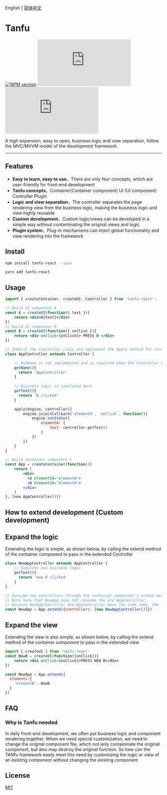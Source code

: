 English | [简体中文](./README_zh-CN.md)

# Tanfu

[![NPM version](https://img.shields.io/npm/v/tanfu-react?label=npm)](https://github.com/Leman-li/tanfu.js)
[![NPM Stars](https://img.shields.io/github/stars/Leman-li/tanfu.js)](https://github.com/Leman-li/tanfu.js)
[![LICENSE](https://img.shields.io/github/license/Leman-li/tanfu.js?logo=MIT)](https://github.com/Leman-li/tanfu.js)

A high expansion, easy to open, business logic and view separation, follow the MVC/MVVM model of the development framework

---

## Features

* **Easy to learn, easy to use**，There are only four concepts, which are user-friendly for front-end development
* **Tanfu concepts**，Container(Container component) UI (UI component) Controller Plugin
* **Logic and view separation**，The controller separates the page rendering view from the business logic, making the business logic and view highly reusable
* **Custom development**，Custom logic/views can be developed in a simple way without contaminating the original views and logic 
* **Plugin system**，Plug-in mechanisms can inject global functionality and view rendering into the framework

## Install

```bash
npm install tanfu-react --save
```

```bash
yarn add tanfu-react
```

## Usage

```jsx
import { createContainer, createUI, Controller } from 'tanfu-react';

// Build UI component A
const A = createUI(function({ text }){
    return <div>A{text}</div>
})
// Build UI component B
const B = createUI(function({ onClick }){
    return <div onClick={onClick}> PRESS B </div>
})

// Inherit the Controller class and implement the Apply method for consumption by container components
class AppController extends Controller {

    // GetName is not implemented and is required when the Controller needs to be replaced in an extension
    getName(){
      return 'AppController'
    }
    
    // Business logic is simulated here
    getText(){
      return 'B clicked'
    }

    apply(engine, controller){
        engine.injectCallback('elementB', 'onClick', function(){
            engine.setState({
                elementA: {
                    text: controller.getText()
                }
            })
        })
    }
}

// Build Container component C
const App = createContainer(function(){
    return (
        <div>
          <A elementId="elementA">
          <B elementId="elementB">
        </div>
    )
}, [new AppController()])

```

## How to extend development (Custom development)

## Expand the logic

Extending the logic is simple, as shown below, by calling the extend method of the container component to pass in the extended Controller

```jsx
class NewAppController extends AppController {
    // Simulate new business logic
    getText(){
      return 'new B clicked'
    }
}

// Consume new controllers through the container component's extend method
// Note here that NewApp does not consume the old AppController,
// Because NewAppController and AppController have the same name, the later Controller overwrites the previous Controller
const NewApp = App.extend({controllers: [new NewAppController()]})

```

## Expand the view

Extending the view is also simple, as shown below, by calling the extend method of the container component to pass in the extended view

```jsx
import { createUI } from 'tanfu-react'
const NewB = createUI(function({onClick}){
    return <div onClick={onClick}>PRESS NEW B</div>
})

const NewApp = App.extend({
  elements:{
    'elementB': NewB
  }
})
```

## FAQ

### Why is Tanfu needed

In daily front-end development, we often put business logic and component rendering together. When we need special customization, we need to change the original component file, which not only contaminate the original component, but also may destroy the original function. So how can the TANfu framework easily meet this need by customizing the logic or view of an existing component without changing the existing component

## License

[MIT](https://tldrlegal.com/license/mit-license)
